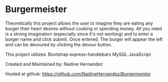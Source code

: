 # Burgermeister

Theoreitcally this project allows the user to imagine they are eating any burger their heart desires without cooking or spending money. 
All you need is a strong imagination (especially since it's not working) and to enter a burger name and click submit.
Once entered. The burger will appear the left and can be devoured by clicking the devour button.

This project utilizes:
Bootstrap
express-handlebars
MySQL
JavaScript

Created and Maintained by: Nadine Hernandez

Hosted at
github: https://github.com/NadineHernandez/Burgermeister
